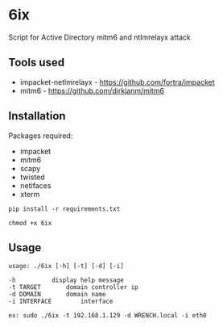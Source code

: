 # 6ix
Script for Active Directory mitm6 and ntlmrelayx attack


## Tools used
* impacket-netlmrelayx - https://github.com/fortra/impacket
* mitm6 - https://github.com/dirkjanm/mitm6

## Installation
Packages required:
* impacket
* mitm6
* scapy
* twisted
* netifaces
* xterm
  
`pip install -r requirements.txt`

`chmod +x 6ix`

## Usage
```
usage: ./6ix [-h] [-t] [-d] [-i] 

-h			display help message
-t TARGET		domain controller ip
-d DOMAIN		domain name
-i INTERFACE		interface

ex: sudo ./6ix -t 192.168.1.129 -d WRENCH.local -i eth0
```
